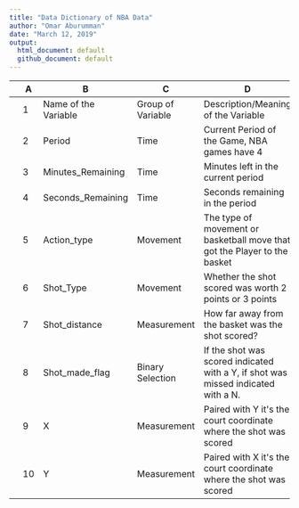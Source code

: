 ```yaml
---
title: "Data Dictionary of NBA Data"
author: "Omar Aburumman"
date: "March 12, 2019"
output:
  html_document: default
  github_document: default
---
```


|   | A  | B                    | C                 | D                                                                                 |
|---|----|----------------------|-------------------|-----------------------------------------------------------------------------------|
|   | 1  | Name of the Variable | Group of Variable | Description/Meaning of the Variable                                               |
|   | 2  | Period               | Time              | Current Period of the Game, NBA games have 4                                      |
|   | 3  | Minutes_Remaining    | Time              | Minutes left in the current period                                                |
|   | 4  | Seconds_Remaining    | Time              | Seconds remaining in the period                                                   |
|   | 5  | Action_type          | Movement          | The type of movement or basketball move that got the Player to the basket         |
|   | 6  | Shot_Type            | Movement          | Whether the shot scored was worth 2 points or 3 points                            |
|   | 7  | Shot_distance        | Measurement       | How far away from the basket was the shot scored?                                 |
|   | 8  | Shot_made_flag       | Binary Selection  | If the shot was scored indicated with a Y, if shot was missed indicated with a N. |
|   | 9  | X                    | Measurement       | Paired with Y it's the court coordinate where the shot was scored                 |
|   | 10 | Y                    | Measurement       | Paired with X it's the court coordinate where the shot was scored                 |